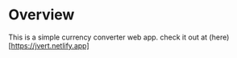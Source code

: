 # Overview

This is a simple currency converter web app. check it out at (here)[https://jvert.netlify.app]
